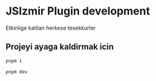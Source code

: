 # JSIzmir Plugin development

Etkinlige katilan herkese tesekkurler

## Projeyi ayaga kaldirmak icin

```sh
pnpm i
```

```sh
pnpm dev
```
